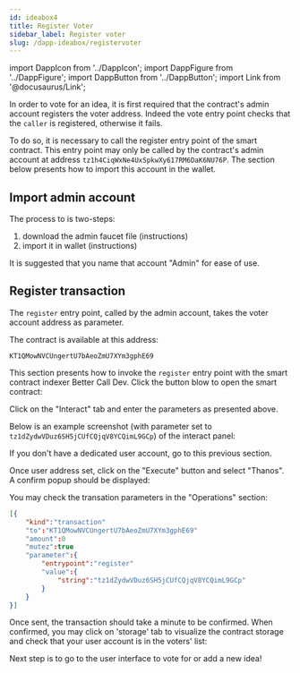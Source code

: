```yaml
---
id: ideabox4
title: Register Voter
sidebar_label: Register voter
slug: /dapp-ideabox/registervoter
---
```


import DappIcon from '../DappIcon';
import DappFigure from '../DappFigure';
import DappButton from '../DappButton';
import Link from '@docusaurus/Link';


In order to vote for an idea, it is first required that the contract's admin account registers the voter address. Indeed the <Link to="/docs/dapp-ideabox/implementation#vote">vote</Link> entry point checks that the `caller` is registered, otherwise it fails.

To do so, it is necessary to call the <Link to="/docs/dapp-ideabox/interface#register">register</Link> entry point of the smart contract. This entry point may only be called by the contract's admin account at address `tz1h4CiqWxNe4UxSpkwXy617RM6DaK6NU76P`. The section below presents how to import this account in the wallet.

## Import admin account

The process to is two-steps:
1. download the admin faucet file (<Link to="/docs/dapp-tools/faucet#admin-account">instructions</Link>)
2. import it in wallet (<Link to="/docs/dapp-tools/thanos#import-faucet-file">instructions</Link>)

It is suggested that you name that account "Admin" for ease of use.

## Register transaction

The `register` entry point, called by the admin account, takes the voter account address as parameter.

The contract is available at this address:
```
KT1QMowNVCUngertU7bAeoZmU7XYm3gphE69
```

This section presents how to invoke the `register` entry point with the smart contract indexer <Link to="/docs/dapp-tools/bcd">Better Call Dev</Link>. Click the button blow to open the smart contract:

<DappButton url="https://better-call.dev/hangzhounet/KT1QMowNVCUngertU7bAeoZmU7XYm3gphE69/operations" txt="open smart contract"/>

Click on the "Interact" tab and enter the parameters as presented above.

Below is an example screenshot (with parameter set to `tz1dZydwVDuz6SH5jCUfCQjqV8YCQimL9GCp`) of the interact panel:

<DappFigure img='bcd-ideabox.png' width='100%'/>

If you don't have a dedicated user account, go to this <Link to="/docs/dapp-ideabox/presentation#create-a-user-account">previous section</Link>.

Once user address set, click on the "Execute" button and select "Thanos". A confirm popup should be displayed:

<DappFigure img='bcd-ideabox2.png' width='60%'/>

You may check the transation parameters in the "Operations" section:

```json
[{
    "kind":"transaction"
    "to":"KT1QMowNVCUngertU7bAeoZmU7XYm3gphE69"
    "amount":0
    "mutez":true
    "parameter":{
        "entrypoint":"register"
        "value":{
            "string":"tz1dZydwVDuz6SH5jCUfCQjqV8YCQimL9GCp"
        }
    }
}]
```

Once sent, the transaction should take a minute to be confirmed. When confirmed, you may click on 'storage' tab to visualize the contract storage and check that your user account is in the voters' list:

<DappFigure img='bcd-ideabox3.png' width='100%'/>

Next step is to go to the user interface to vote for or add a new idea!

